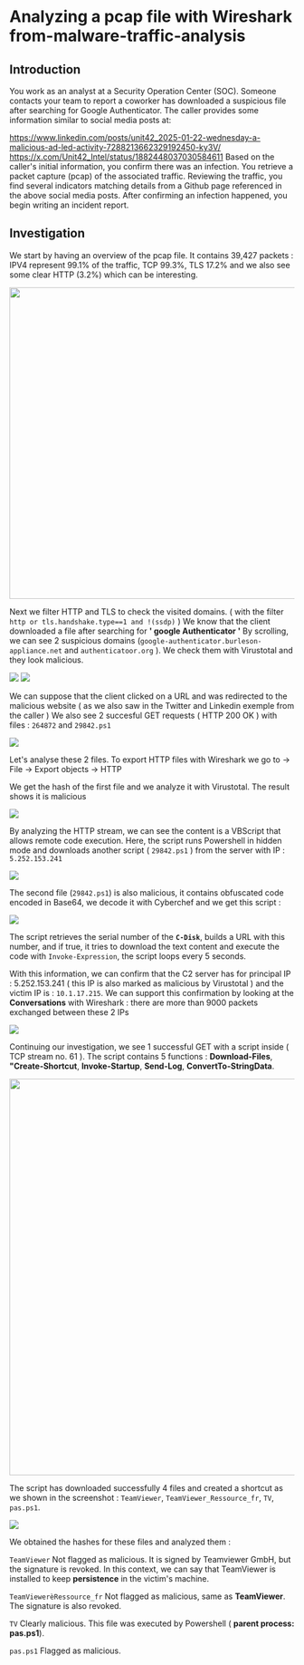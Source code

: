 # Analyzing a pcap file with Wireshark from-malware-traffic-analysis


## Introduction

You work as an analyst at a Security Operation Center (SOC). Someone contacts your team to report a coworker has downloaded a suspicious file after searching for Google Authenticator. The caller provides some information similar to social media posts at:

https://www.linkedin.com/posts/unit42_2025-01-22-wednesday-a-malicious-ad-led-activity-7288213662329192450-ky3V/
https://x.com/Unit42_Intel/status/1882448037030584611
Based on the caller's initial information, you confirm there was an infection.  You retrieve a packet capture (pcap) of the associated traffic.  Reviewing the traffic, you find several indicators matching details from a Github page referenced in the above social media posts.  After confirming an infection happened, you begin writing an incident report.

 ## Investigation

 We start by having an overview of the pcap file. It contains 39,427 packets : IPV4 represent 99.1% of the traffic, TCP 99.3%, TLS 17.2% and we also see some clear HTTP (3.2%) which can be interesting.

 <a href="https://i.postimg.cc/kgYKbJ2W/wireshark1.png" target="_blank">
  <img src="https://i.postimg.cc/kgYKbJ2W/wireshark1.png" width="550"/>
</a>

Next we filter HTTP and TLS to check the visited domains. ( with the filter `http or tls.handshake.type==1 and !(ssdp)` )
We know that the client downloaded a file after searching for **' google Authenticator '**
By scrolling, we can see 2 suspicious domains (`google-authenticator.burleson-appliance.net` and `authenticatoor.org` ). We check them with Virustotal and they look malicious.

![](https://i.postimg.cc/8cQfdwgS/wireshark3.png)
![](https://i.postimg.cc/GhRsHMjP/wireshark4.png)

We can suppose that the client clicked on a URL and was redirected to the malicious website ( as we also saw in the Twitter and Linkedin exemple from the caller )
We also see 2 succesful GET requests ( HTTP 200 OK ) with files : `264872` and `29842.ps1`

![](https://i.postimg.cc/13B9JBwQ/wireshark2.png)

Let's analyse these 2 files. To export HTTP files with Wireshark we go to -> File -> Export objects -> HTTP

We get the hash of the first file and we analyze it with Virustotal. The result shows it is malicious

![](https://i.postimg.cc/g2FC8Z7P/wireshark5.png)

By analyzing the HTTP stream, we can see the content is a VBScript that allows remote code execution. Here, the script runs Powershell in hidden mode and downloads another script ( `29842.ps1` ) from the server with IP : `5.252.153.241`

![](https://i.postimg.cc/dtx8xRYz/wireshark6.png)

The second file (`29842.ps1`) is also malicious, it contains obfuscated code encoded in Base64, we decode it with Cyberchef and we get this script : 

![](https://i.postimg.cc/rmGSz774/wireshark8.png)

The script retrieves the serial number of the **`C-Disk`**, builds a URL with this number, and if true, it tries to download the text content and execute the code with `Invoke-Expression`, the script loops every 5 seconds.

With this information, we can confirm that the C2 server has for principal IP : 5.252.153.241 ( this IP is also marked as malicious by Virustotal ) and the victim IP is : `10.1.17.215`. We can support this confirmation by looking at the **Conversations** with Wireshark : there are more than 9000 packets exchanged between these 2 IPs

![](https://i.postimg.cc/XNCPkgyD/wireshark10.png)

Continuing our investigation, we see 1 successful GET with a script inside ( TCP stream no. 61 ). The script contains 5 functions : **Download-Files**, **"Create-Shortcut**, **Invoke-Startup**, **Send-Log**, **ConvertTo-StringData**.

 <a href="https://i.postimg.cc/WzjTvpDQ/wireshark13.png" target="_blank">
  <img src="https://i.postimg.cc/WzjTvpDQ/wireshark13.png" width="700"/>
</a>

The script has downloaded successfully 4 files and created a shortcut as we shown in the screenshot :
`TeamViewer`,
`TeamViewer_Ressource_fr`,
`TV`,
`pas.ps1`.

![](https://i.postimg.cc/3JpZkKck/wireshark11.png)

We obtained the hashes for these files and analyzed them :

`TeamViewer` Not flagged as malicious. It is signed by Teamviewer GmbH, but the signature is revoked. In this context, we can say that TeamViewer is installed to keep **persistence** in the victim's machine.

`TeamViewerèRessource_fr` Not flagged as malicious, same as **TeamViewer**. The signature is also revoked.

`TV` Clearly malicious. This file was executed by Powershell ( **parent process: pas.ps1**).

`pas.ps1` Flagged as malicious.


